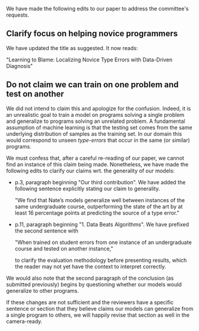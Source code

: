 We have made the following edits to our paper to address the committee's
requests.

Clarify focus on helping novice programmers
-------------------------------------------

We have updated the title as suggested. It now reads:

"Learning to Blame: Localizing Novice Type Errors with Data-Driven Diagnosis"


Do not claim we can train on one problem and test on another
------------------------------------------------------------

We did not intend to claim this and apologize for the confusion. Indeed,
it is an unrealistic goal to train a model on programs solving a single
problem and generalize to programs solving an unrelated problem. A
fundamental assumption of machine learning is that the testing set comes
from the same underlying distribution of samples as the training set. In
our domain this would correspond to unseen *type-errors* that occur in
the same (or similar) programs.

We must confess that, after a careful re-reading of our paper, we cannot
find an instance of this claim being made. Nonetheless, we have made the
following edits to clarify our claims wrt. the generality of our models:

- p.3, paragraph beginning "Our third contribution". We have added the
  following sentence explicitly stating our claim to generality.
  
  "We find that Nate’s models generalize well between instances of the
  same undergraduate course, outperforming the state of the art by at
  least 16 percentage points at predicting the source of a type error."

- p.11, paragraph beginning "1. Data Beats Algorithms". We have prefixed
  the second sentence with
  
  "When trained on student errors from one instance of an undergraduate
  course and tested on another instance,"
  
  to clarify the evaluation methodology before presenting results, which
  the reader may not yet have the context to interpret correctly.

We would also note that the second paragraph of the conclusion (as
submitted previously) begins by questioning whether our models would
generalize to other programs.

If these changes are not sufficient and the reviewers have a specific
sentence or section that they believe claims our models can generalize
from a single program to others, we will happily revise that section
as well in the camera-ready.
